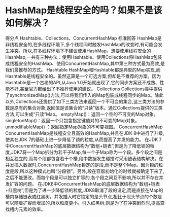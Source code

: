 # HashMap是线程安全的吗？如果不是该如何解决？

得分点 Hashtable、Collections、ConcurrentHashMap 标准回答 HashMap是非线程安全的,在多线程环境下,多个线程同时触发HashMap的改变时,有可能会发生冲突。所以,在多线程环境下不建议使用HashMap。想要使用线程安全的HashMap,一共有三种办法：使用Hashtable、使用Collections将HashMap包装成线程安全的HashMap、使用ConcurrentHashMap,其中第三种方式最为高效,是我们最推荐的方式。 Hashtable HashMap和Hashtable都是典型的Map实现,而Hashtable是线程安全的。虽然这算是一个可选方案,但却是不推荐的方案。因为Hashtable是一个古老的API,从Java 1.0开始就出现了,它的同步方案还不成熟、性能不好,甚至官方都给出了不推荐使用的建议。 Collections Collections类中提供了synchronizedMap()方法,可以将我们传入的Map包装成线程同步的Map。除此以外,Collections还提供了如下三类方法来返回一个不可变的集合,这三类方法的参数是原有的集合对象,返回值是该集合的“只读”版本。通过Collections提供的三类方法,可以生成“只读”Map。 emptyMap()：返回一个空的不可变的Map对象。 singletonMap()：返回一个只包含指定键值对的不可变的Map对象。 unmodifiableMap() ：返回指定Map对象的不可变视图。 ConcurrentHashMap ConcurrentHashMap是线程安全且高效的HashMap,并且在JDK 8中进行了升级,使其在JDK 7的基础上进一步降低了锁的粒度,从而提高了并发的能力。 在JDK 7中ConcurrentHashMap的底层数据结构为“数组+链表”,但是为了降低锁的粒度,JDK7将一个Map拆分为若干子Map,每一个子Map称为一个段。多个段之间是相互独立的,而每个段都包含若干个槽,段中数据发生碰撞时采用链表结构解决。在并发插入数据时,ConcurrentHashMap锁定的是段,而不是整个Map。因为锁的粒度是段,所以这种模式也叫“分段锁”。另外,段在容器初始化的时候就被确定下来了,之后不能更改。而每个段是可以独立扩容的,各个段之间互不影响,所以并不存在并发扩容的问题。 在JDK8中ConcurrentHashMap的底层数据结构为“数组+链表+红黑树”,但是为了进一步降低锁的粒度,JDK8取消了段的设定,而是直接在Map的槽内存储链表或红黑树。并发插入时它锁定的是头节点,相比于段头节点的个数是可以随着扩容而增加的,所以粒度更小。引入红黑树,则是为了在冲突剧烈时,提高查找槽内元素的效率。

‍
